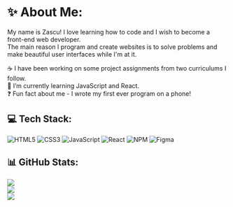 # ✨ About Me:

My name is Zascu! I love learning how to code and I wish to become a front-end web developer.<br>
The main reason I program and create websites is to solve problems and make beautiful user interfaces while I'm at it.<br>

☕ I have been working on some project assignments from two curriculums I follow.<br>
📖 I’m currently learning JavaScript and React.<br>
❓ Fun fact about me - I wrote my first ever program on a phone!

## 💻 Tech Stack:
![HTML5](https://img.shields.io/badge/html5-%23E34F26.svg?style=for-the-badge&logo=html5&logoColor=white)
![CSS3](https://img.shields.io/badge/css3-%231572B6.svg?style=for-the-badge&logo=css3&logoColor=white)
![JavaScript](https://img.shields.io/badge/javascript-%23323330.svg?style=for-the-badge&logo=javascript&logoColor=%23F7DF1E)
![React](https://img.shields.io/badge/react-%2320232a.svg?style=for-the-badge&logo=react&logoColor=%2361DAFB)
![NPM](https://img.shields.io/badge/NPM-%23000000.svg?style=for-the-badge&logo=npm&logoColor=white)
![Figma](https://img.shields.io/badge/figma-%23F24E1E.svg?style=for-the-badge&logo=figma&logoColor=white)

## 📊 GitHub Stats:
![](https://github-readme-stats.vercel.app/api/top-langs/?username=ZascuOfficial&theme=vue-dark&hide_border=false&include_all_commits=true&count_private=false&layout=compact)<br>
![](https://github-readme-stats.vercel.app/api?username=ZascuOfficial&theme=vue-dark&hide_border=false&include_all_commits=true&count_private=false)<br>
![](https://github-readme-streak-stats.herokuapp.com/?user=ZascuOfficial&theme=vue-dark&hide_border=false)
